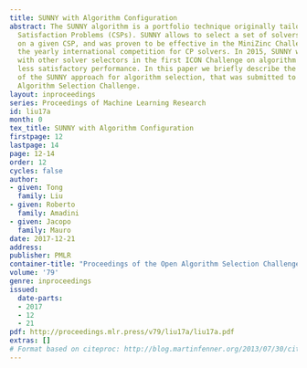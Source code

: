 ```yaml
---
title: SUNNY with Algorithm Configuration
abstract: The SUNNY algorithm is a portfolio technique originally tailored for Constraint
  Satisfaction Problems (CSPs). SUNNY allows to select a set of solvers to be run
  on a given CSP, and was proven to be effective in the MiniZinc Challenge, i.e.,
  the yearly international competition for CP solvers. In 2015, SUNNY was compared
  with other solver selectors in the first ICON Challenge on algorithm selection with
  less satisfactory performance. In this paper we briefly describe the new version
  of the SUNNY approach for algorithm selection, that was submitted to the first Open
  Algorithm Selection Challenge.
layout: inproceedings
series: Proceedings of Machine Learning Research
id: liu17a
month: 0
tex_title: SUNNY with Algorithm Configuration
firstpage: 12
lastpage: 14
page: 12-14
order: 12
cycles: false
author:
- given: Tong
  family: Liu
- given: Roberto
  family: Amadini
- given: Jacopo
  family: Mauro
date: 2017-12-21
address: 
publisher: PMLR
container-title: "Proceedings of the Open Algorithm Selection Challenge"
volume: '79'
genre: inproceedings
issued:
  date-parts:
  - 2017
  - 12
  - 21
pdf: http://proceedings.mlr.press/v79/liu17a/liu17a.pdf
extras: []
# Format based on citeproc: http://blog.martinfenner.org/2013/07/30/citeproc-yaml-for-bibliographies/
---
```

